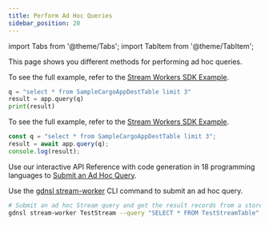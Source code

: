 ```yaml
---
title: Perform Ad Hoc Queries
sidebar_position: 20
---
```


import Tabs from '@theme/Tabs';
import TabItem from '@theme/TabItem';

This page shows you different methods for performing ad hoc queries. 

<Tabs groupId="operating-systems">
<TabItem value="py" label="Python SDK">

To see the full example, refer to the [Stream Workers SDK Example](../examples/basic-examples/stream-workers-sdk-example).

```py
q = "select * from SampleCargoAppDestTable limit 3"
result = app.query(q)
print(result)
```

</TabItem>
<TabItem value="js" label="JavaScript SDK">

To see the full example, refer to the [Stream Workers SDK Example](../examples/basic-examples/stream-workers-sdk-example.md).

```js
const q = "select * from SampleCargoAppDestTable limit 3";
result = await app.query(q);
console.log(result);
```

</TabItem>
<TabItem value="api" label="REST API">

Use our interactive API Reference with code generation in 18 programming languages to [Submit an Ad Hoc Query](https://www.macrometa.com/docs/api#/operations/queryStreamApp).

</TabItem>
<TabItem value="cli" label="CLI">

Use the [gdnsl stream-worker](../../../developer-hub/cli/stream-workers-cli) CLI command to submit an ad hoc query.

```bash
# Submit an ad hoc Stream query and get the result records from a store.
gdnsl stream-worker TestStream --query "SELECT * FROM TestStreamTable"
```

</TabItem>
</Tabs>
